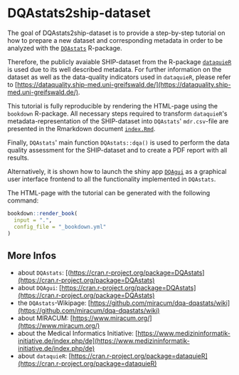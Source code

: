 # DQAstats2ship-dataset

<!-- badges: start -->
<!-- badges: end -->

The goal of DQAstats2ship-dataset is to provide a step-by-step tutorial on how to prepare a new dataset and corresponding metadata in order to be analyzed with the [`DQAstats`](https://cran.r-project.org/package=DQAstats) R-package.

Therefore, the publicly avaiable SHIP-dataset from the R-package [`dataquieR`](https://cran.r-project.org/package=dataquieR) is used due to its well described metadata. For further information on the dataset as well as the data-quality indicators used in `dataquieR`, please refer to [https://dataquality.ship-med.uni-greifswald.de/](https://dataquality.ship-med.uni-greifswald.de/).

This tutorial is fully reproducible by rendering the HTML-page using the `bookdown` R-package. All necessary steps required to transform `dataquieR`'s metadata-representation of the SHIP-dataset into `DQAstats`' `mdr.csv`-file are presented in the Rmarkdown document [`index.Rmd`](./index.Rmd).

Finally, `DQAstats`' main function `DQAstats::dqa()` is used to perform the data quality assessment for the SHIP-dataset and to create a PDF report with all results.

Alternatively, it is shown how to launch the shiny app [`DQAgui`](https://cran.r-project.org/package=DQAgui) as a graphical user interface frontend to all the functionality implemented in `DQAstats`.

The HTML-page with the tutorial can be generated with the following command:

```r
bookdown::render_book(
  input = ".",
  config_file = "_bookdown.yml"
)
```

## More Infos

* about `DQAstats`: [(https://cran.r-project.org/package=DQAstats](https://cran.r-project.org/package=DQAstats)
* about `DQAgui`: [https://cran.r-project.org/package=DQAstats](https://cran.r-project.org/package=DQAstats)
* the `DQAstats`-Wikipage: [https://github.com/miracum/dqa-dqastats/wiki](https://github.com/miracum/dqa-dqastats/wiki)
* about MIRACUM: [https://www.miracum.org/](https://www.miracum.org/)
* about the Medical Informatics Initiative: [https://www.medizininformatik-initiative.de/index.php/de](https://www.medizininformatik-initiative.de/index.php/de)
* about `dataquieR`: [https://cran.r-project.org/package=dataquieR](https://cran.r-project.org/package=dataquieR)
